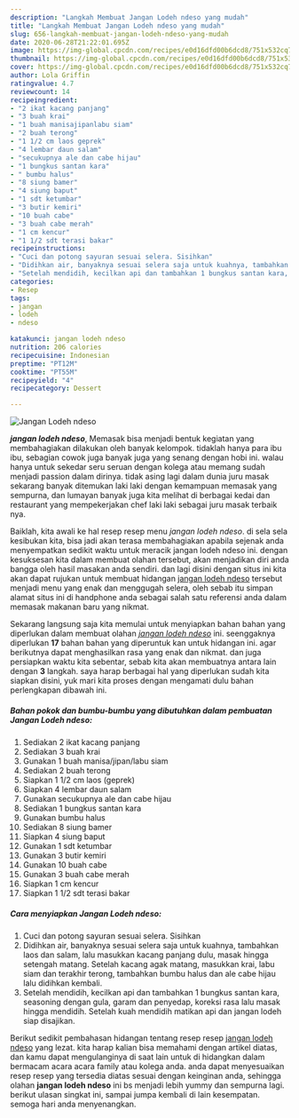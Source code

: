 ```yaml
---
description: "Langkah Membuat Jangan Lodeh ndeso yang mudah"
title: "Langkah Membuat Jangan Lodeh ndeso yang mudah"
slug: 656-langkah-membuat-jangan-lodeh-ndeso-yang-mudah
date: 2020-06-28T21:22:01.695Z
image: https://img-global.cpcdn.com/recipes/e0d16dfd00b6dcd8/751x532cq70/jangan-lodeh-ndeso-foto-resep-utama.jpg
thumbnail: https://img-global.cpcdn.com/recipes/e0d16dfd00b6dcd8/751x532cq70/jangan-lodeh-ndeso-foto-resep-utama.jpg
cover: https://img-global.cpcdn.com/recipes/e0d16dfd00b6dcd8/751x532cq70/jangan-lodeh-ndeso-foto-resep-utama.jpg
author: Lola Griffin
ratingvalue: 4.7
reviewcount: 14
recipeingredient:
- "2 ikat kacang panjang"
- "3 buah krai"
- "1 buah manisajipanlabu siam"
- "2 buah terong"
- "1 1/2 cm laos geprek"
- "4 lembar daun salam"
- "secukupnya ale dan cabe hijau"
- "1 bungkus santan kara"
- " bumbu halus"
- "8 siung bamer"
- "4 siung baput"
- "1 sdt ketumbar"
- "3 butir kemiri"
- "10 buah cabe"
- "3 buah cabe merah"
- "1 cm kencur"
- "1 1/2 sdt terasi bakar"
recipeinstructions:
- "Cuci dan potong sayuran sesuai selera. Sisihkan"
- "Didihkan air, banyaknya sesuai selera saja untuk kuahnya, tambahkan laos dan salam, lalu masukkan kacang panjang dulu, masak hingga setengah matang. Setelah kacang agak matang, masukkan krai, labu siam dan terakhir terong, tambahkan bumbu halus dan ale cabe hijau lalu didihkan kembali."
- "Setelah mendidih, kecilkan api dan tambahkan 1 bungkus santan kara, seasoning dengan gula, garam dan penyedap, koreksi rasa lalu masak hingga mendidih. Setelah kuah mendidih matikan api dan jangan lodeh siap disajikan."
categories:
- Resep
tags:
- jangan
- lodeh
- ndeso

katakunci: jangan lodeh ndeso 
nutrition: 206 calories
recipecuisine: Indonesian
preptime: "PT12M"
cooktime: "PT55M"
recipeyield: "4"
recipecategory: Dessert

---
```



![Jangan Lodeh ndeso](https://img-global.cpcdn.com/recipes/e0d16dfd00b6dcd8/751x532cq70/jangan-lodeh-ndeso-foto-resep-utama.jpg)

<b><i>jangan lodeh ndeso</i></b>, Memasak bisa menjadi bentuk kegiatan yang membahagiakan dilakukan oleh banyak kelompok. tidaklah hanya para ibu ibu, sebagian cowok juga banyak juga yang senang dengan hobi ini. walau hanya untuk sekedar seru seruan dengan kolega atau memang sudah menjadi passion dalam dirinya. tidak asing lagi dalam dunia juru masak sekarang banyak ditemukan laki laki dengan kemampuan memasak yang sempurna, dan lumayan banyak juga kita melihat di berbagai kedai dan restaurant yang mempekerjakan chef laki laki sebagai juru masak terbaik nya.



Baiklah, kita awali ke hal resep resep menu <i>jangan lodeh ndeso</i>. di sela sela kesibukan kita, bisa jadi akan terasa membahagiakan apabila sejenak anda menyempatkan sedikit waktu untuk meracik jangan lodeh ndeso ini. dengan kesuksesan kita dalam membuat olahan tersebut, akan menjadikan diri anda bangga oleh hasil masakan anda sendiri. dan lagi disini dengan situs ini kita akan dapat rujukan untuk membuat hidangan <u>jangan lodeh ndeso</u> tersebut menjadi menu yang enak dan menggugah selera, oleh sebab itu simpan alamat situs ini di handphone anda sebagai salah satu referensi anda dalam memasak makanan baru yang nikmat.


Sekarang langsung saja kita memulai untuk menyiapkan bahan bahan yang diperlukan dalam membuat olahan <u><i>jangan lodeh ndeso</i></u> ini. seenggaknya diperlukan <b>17</b> bahan bahan yang diperuntuk kan untuk hidangan ini. agar berikutnya dapat menghasilkan rasa yang enak dan nikmat. dan juga persiapkan waktu kita sebentar, sebab kita akan membuatnya antara lain dengan <b>3</b> langkah. saya harap berbagai hal yang diperlukan sudah kita siapkan disini, yuk mari kita proses dengan mengamati dulu bahan perlengkapan dibawah ini.

<!--inarticleads1-->

##### Bahan pokok dan bumbu-bumbu yang dibutuhkan dalam pembuatan Jangan Lodeh ndeso:

1. Sediakan 2 ikat kacang panjang
1. Sediakan 3 buah krai
1. Gunakan 1 buah manisa/jipan/labu siam
1. Sediakan 2 buah terong
1. Siapkan 1 1/2 cm laos (geprek)
1. Siapkan 4 lembar daun salam
1. Gunakan secukupnya ale dan cabe hijau
1. Sediakan 1 bungkus santan kara
1. Gunakan  bumbu halus
1. Sediakan 8 siung bamer
1. Siapkan 4 siung baput
1. Gunakan 1 sdt ketumbar
1. Gunakan 3 butir kemiri
1. Gunakan 10 buah cabe
1. Gunakan 3 buah cabe merah
1. Siapkan 1 cm kencur
1. Siapkan 1 1/2 sdt terasi bakar




<!--inarticleads2-->

##### Cara menyiapkan Jangan Lodeh ndeso:

1. Cuci dan potong sayuran sesuai selera. Sisihkan
1. Didihkan air, banyaknya sesuai selera saja untuk kuahnya, tambahkan laos dan salam, lalu masukkan kacang panjang dulu, masak hingga setengah matang. Setelah kacang agak matang, masukkan krai, labu siam dan terakhir terong, tambahkan bumbu halus dan ale cabe hijau lalu didihkan kembali.
1. Setelah mendidih, kecilkan api dan tambahkan 1 bungkus santan kara, seasoning dengan gula, garam dan penyedap, koreksi rasa lalu masak hingga mendidih. Setelah kuah mendidih matikan api dan jangan lodeh siap disajikan.




Berikut sedikit pembahasan hidangan tentang resep resep <u>jangan lodeh ndeso</u> yang lezat. kita harap kalian bisa memahami dengan artikel diatas, dan kamu dapat mengulanginya di saat lain untuk di hidangkan dalam bermacam acara acara family atau kolega anda. anda dapat menyesuaikan resep resep yang tersedia diatas sesuai dengan keinginan anda, sehingga olahan <b>jangan lodeh ndeso</b> ini bs menjadi lebih yummy dan sempurna lagi. berikut ulasan singkat ini, sampai jumpa kembali di lain kesempatan. semoga hari anda menyenangkan.
